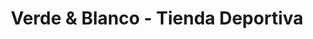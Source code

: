 ---
title: "Verde & Blanco - Tienda Deportiva"
url: /santiago-de-cali/verde-und-blanco-tienda-deportiva/
shop: deportes
---